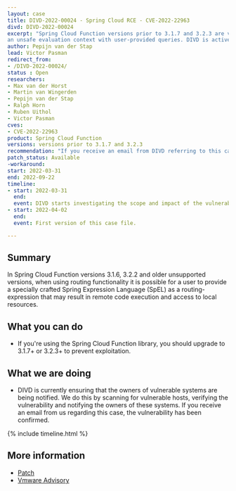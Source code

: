 ```yaml
---
layout: case
title: DIVD-2022-00024 - Spring Cloud RCE - CVE-2022-22963
divd: DIVD-2022-00024
excerpt: "Spring Cloud Function versions prior to 3.1.7 and 3.2.3 are vulnerable to remote code execution due to using
an unsafe evaluation context with user-provided queries. DIVD is actively notifying owners of vulnerable systems"
author: Pepijn van der Stap
lead: Victor Pasman
redirect_from:
- /DIVD-2022-00024/
status : Open
researchers:
- Max van der Horst
- Martin van Wingerden
- Pepijn van der Stap
- Ralph Horn
- Ruben Uithol
- Victor Pasman 
cves: 
- CVE-2022-22963
product: Spring Cloud Function
versions: versions prior to 3.1.7 and 3.2.3
recommendation: "If you receive an email from DIVD referring to this case, the vulnerability has been confirmed. You should update the application to the newest versions 3.1.7 & 3.2.3."
patch_status: Available
-workaround: 
start: 2022-03-31
end: 2022-09-22
timeline:
- start: 2022-03-31
  end:
  event: DIVD starts investigating the scope and impact of the vulnerability.
- start: 2022-04-02
  end:	
  event: First version of this case file.

---
```

## Summary

In Spring Cloud Function versions 3.1.6, 3.2.2 and older unsupported versions, when using routing functionality it is possible for a user to provide a specially crafted Spring Expression Language (SpEL) as a routing-expression that may result in remote code execution and access to local resources.

## What you can do

* If you're using the Spring Cloud Function library, you should upgrade to 3.1.7+ or 3.2.3+ to prevent exploitation.


## What we are doing

* DIVD is currently ensuring that the owners of vulnerable systems are being notified. We do this by scanning for vulnerable hosts, verifying the vulnerability and notifying the owners of these systems. If you receive an email from us regarding this case, the vulnerability has been confirmed.

{% include timeline.html %}

## More information
* [Patch](https://github.com/spring-cloud/spring-cloud-function/releases/tag/v3.2.3)
* [Vmware Advisory](https://tanzu.vmware.com/security/cve-2022-22963)

